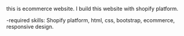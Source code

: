 this is ecommerce website.
I build this website with shopify platform.

-required skills:
Shopify platform, html, css, bootstrap, ecommerce, responsive design.